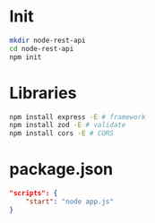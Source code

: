 # Init
```bash
mkdir node-rest-api
cd node-rest-api
npm init
```

# Libraries
```bash
npm install express -E # framework
npm install zod -E # validate
npm install cors -E # CORS
```

# package.json
```json
"scripts": {
    "start": "node app.js"
}
```

